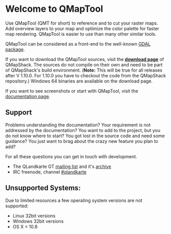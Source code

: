 # Welcome to QMapTool

Use QMapTool (QMT for short) to reference and to cut your raster maps. Add overview layers to your map and optimize the color palette for faster map rendering. 
QMapTool is easier to use than many other similar tools.

QMapTool can be considered as a front-end to the well-known [GDAL package](https://gdal.org/).

If you want to download the QMapTool sources, visit the [**download page**](https://github.com/Maproom/qmapshack/releases)
of QMapShack. The sources do not compile on their own and need to be part of QMapShack's build environment. (**Note:** This will be true for all releases after V 1.10.0. For 1.10.0 you have to checkout the code from the QMapShack repository.)
Windows 64 binaries are available on the download page.

If you want to see screenshots or start with QMapTool, visit the [documentation page](QMTDocMain).

## Support

Problems understanding the documentation? Your requirement is not addressed by the documentation? You want to add to the project, but you do not know 
where to start? You got lost in the source code and need some guidance? You just want to brag about the crazy new feature you plan to add? 

For all these questions you can get in touch with development.

* The QLandkarte GT [mailing list](https://sourceforge.net/projects/qlandkartegt/lists/qlandkartegt-users) and it's [archive](http://news.gmane.org/gmane.comp.gis.qlandkartegt.user)
* IRC freenode, channel [#qlandkarte](https://webchat.freenode.net/?channels=#qlandkarte)

## Unsupported Systems:
Due to limited resources a few operating system versions are not supported:

* Linux 32bit versions
* Windows 32bit versions
* OS X < 10.8
